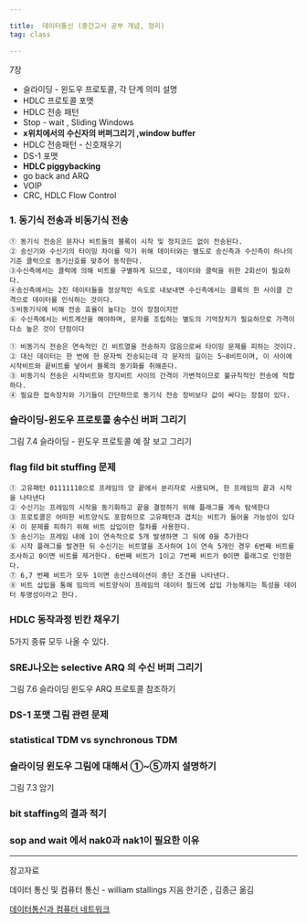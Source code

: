 ```yaml
---

title:  데이터통신 (중간고사 공부 개념, 정리)
tag: class 

---
```



7장 
*	슬라이딩 - 윈도우 프로토콜, 각 단계 의미 설명
*	HDLC 프로토콜 포맷
*	HDLC 전송 패턴
*	Stop - wait , Sliding Windows
*	**x위치에서의 수신자의 버퍼그리기 ,window buffer**
*	HDLC 전송패턴 - 신호채우기
*	DS-1 포맷
*	**HDLC piggybacking**
*	go back and ARQ
*	VOIP
*	CRC, HDLC Flow Control

### 1. 동기식 전송과 비동기식 전송 

    ① 동기식 전송은 문자나 비트들의 블록이 시작 및 정지코드 없이 전송된다. 
    ② 송신기와 수신기의 타이밍 차이를 막기 위해 데이터와는 별도로 송신측과 수신측이 하나의 기준 클럭으로 동기신호를 맞추어 동작한다.
    ③수신측에서는 클럭에 의해 비트를 구별하게 되므로, 데이터와 클럭을 위한 2회선이 필요하다.
    ④송신측에서는 2진 데이터들을 정상적인 속도로 내보내면 수신측에서는 클록의 한 사이클 간격으로 데이터를 인식하는 것이다.
    ⑤비동기식에 비해 전송 효율이 높다는 것이 장점이지만
    ⑥ 수신측에서는 비트계산을 해야하며, 문자를 조립하는 별도의 기억장치가 필요하므로 가격이 다소 높은 것이 단점이다

    ① 비동기식 전송은 연속적인 긴 비트열을 전송하지 않음으로써 타이밍 문제를 피하는 것이다.
    ② 대신 데이터는 한 번에 한 문자씩 전송되는데 각 문자의 길이는 5~8비트이며, 이 사이에 시작비트와 끝비트를 넣어서 블록의 동기화를 취해준다.
    ③ 비동기식 전송은 시작비트와 정지비트 사이의 간격이 가변적이므로 불규칙적인 전송에 적합하다.
    ④ 필요한 접속장치와 기기들이 간단하므로 동기식 전송 장비보다 값이 싸다는 장점이 있다.

### 슬라이딩-윈도우 프로토콜 송수신 버퍼 그리기

그림 7.4 슬라이딩 - 윈도우 프로토콜 예 잘 보고 그리기

### flag fild bit stuffing 문제

    ① 고유패턴 01111110으로 프레임의 양 끝에서 분리자로 사용되며, 한 프레임의 끝과 시작을 나타낸다 
    ② 수신기는 프레임의 시작을 동기화하고 끝을 결정하기 위해 플래그를 계속 탐색한다
    ③ 프로토콜은 어떠한 비트양식도 포함하므로 고유패턴과 겹치는 비트가 들어올 가능성이 있다
    ④ 이 문제를 피하기 위해 비트 삽입이란 절차를 사용한다.
    ⑤ 송신기는 프레임 내에 1이 연속적으로 5개 발생하면 그 뒤에 0을 추가한다
    ⑥ 시작 플래그를 발견한 뒤 수신기는 비트열을 조사하여 1이 연속 5개인 경우 6번째 비트를 조사하고 0이면 비트를 제거한다. 6번째 비트가 1이고 7번째 비트가 0이면 플래그로 인정한다.
    ⑦ 6,7 번째 비트가 모두 1이면 송신스테이션이 중단 조건을 나타낸다.
    ⑧ 비트 삽입을 통해 임의의 비트양식이 프레임의 데이터 필드에 삽입 가능해지는 특성을 데이터 투명성이라고 한다.
    
### HDLC 동작과정 빈칸 채우기

5가지 종류 모두 나올 수 있다.

### SREJ나오는 selective ARQ 의 수신 버퍼 그리기

그림 7.6 슬라이딩 윈도우 ARQ 프로토콜 참조하기

### DS-1 포맷 그림 관련 문제

### statistical TDM vs synchronous TDM

### 슬라이딩 윈도우 그림에 대해서 ①~⑤까지 설명하기
그림 7.3 암기

### bit staffing의 결과 적기

### sop and wait 에서 nak0과 nak1이 필요한 이유





--------

참고자료

데이터 통신 및 컴퓨터 통신 - william stallings 지음 한기준 , 김종근 옮김
 
[데이터통신과 컴퓨터 네트워크](http://terms.naver.com/entry.nhn?docId=2271794&cid=51207&categoryId=51207&expCategoryId=51207)
